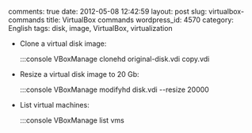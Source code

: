 comments: true
date: 2012-05-08 12:42:59
layout: post
slug: virtualbox-commands
title: VirtualBox commands
wordpress_id: 4570
category: English
tags: disk, image, VirtualBox, virtualization




  * Clone a virtual disk image:

    
    :::console
    VBoxManage clonehd original-disk.vdi copy.vdi
    






  * Resize a virtual disk image to 20 Gb:

    
    :::console
    VBoxManage modifyhd disk.vdi --resize 20000
    






  * List virtual machines:

    
    :::console
    VBoxManage list vms
    






